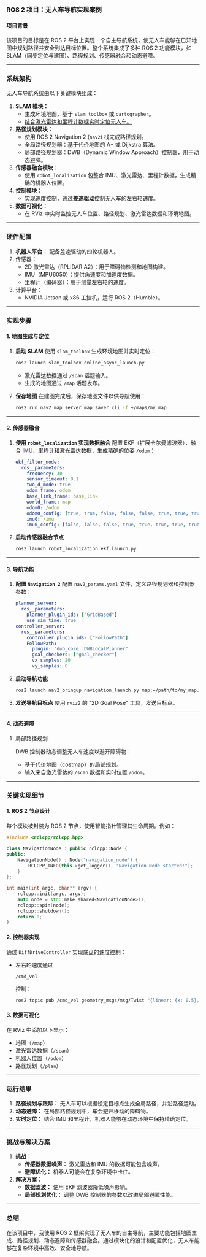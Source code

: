 ### **ROS 2 项目：无人车导航实现案例**

#### **项目背景**

该项目的目标是在 ROS 2 平台上实现一个自主导航系统，使无人车能够在已知地图中规划路径并安全到达目标位置。整个系统集成了多种 ROS 2 功能模块，如 SLAM（同步定位与建图）、路径规划、传感器融合和动态避障。

------

### **系统架构**

无人车导航系统由以下关键模块组成：

1. **SLAM 模块：**
   - 生成环境地图，基于 `slam_toolbox` 或 `cartographer`。
   - <u>结合激光雷达和里程计数据实时定位无人车。</u>
2. **路径规划模块：**
   - 使用 ROS 2 Navigation 2 (`nav2`) 栈完成路径规划。
   - 全局路径规划器：基于代价地图的 A* 或 Dijkstra 算法。
   - 局部路径规划器：DWB（Dynamic Window Approach）控制器，用于动态避障。
3. **传感器融合模块：**
   - 使用 `robot_localization` 包整合 IMU、激光雷达、里程计数据，生成精确的机器人位置。
4. **控制模块：**
   - 实现速度控制，通过**差速驱动**控制无人车的左右轮速度。
5. **数据可视化：**
   - 在 RViz 中实时监控无人车位置、路径规划、激光雷达数据和环境地图。

------

### **硬件配置**

1. **机器人平台：** 配备差速驱动的四轮机器人。
2. 传感器：
   - 2D 激光雷达（RPLIDAR A2）：用于障碍物检测和地图构建。
   - IMU（MPU6050）：提供角速度和加速度数据。
   - 里程计（编码器）：用于测量左右轮的速度。
3. 计算平台：
   - NVIDIA Jetson 或 x86 工控机，运行 ROS 2（Humble）。

------

### **实现步骤**

#### **1. 地图生成与定位**

1. **启动 SLAM** 使用 `slam_toolbox` 生成环境地图并实时定位：

   ```bash
   ros2 launch slam_toolbox online_async_launch.py
   ```

   - 激光雷达数据通过 `/scan` 话题输入。
   - 生成的地图通过 `/map` 话题发布。

2. **保存地图** 在建图完成后，保存地图文件以供导航使用：

   ```bash
   ros2 run nav2_map_server map_saver_cli -f ~/maps/my_map
   ```

------

#### **2. 传感器融合**

1. **使用 `robot_localization` 实现数据融合** 配置 EKF（扩展卡尔曼滤波器），融合 IMU、里程计和激光雷达数据，生成精确的位姿 `/odom`：

   ```yaml
   ekf_filter_node:
     ros__parameters:
       frequency: 30
       sensor_timeout: 0.1
       two_d_mode: true
       odom_frame: odom
       base_link_frame: base_link
       world_frame: map
       odom0: /odom
       odom0_config: [true, true, false, false, false, true, true, true, false, false, false, false, false, false, false]
       imu0: /imu
       imu0_config: [false, false, false, true, true, true, true, true, true, false, false, false, false, false, false]
   ```

2. **启动传感器融合节点**

   ```bash
   ros2 launch robot_localization ekf.launch.py
   ```

------

#### **3. 导航功能**

1. **配置 `Navigation 2`** 配置 `nav2_params.yaml` 文件，定义路径规划器和控制器参数：

   ```yaml
   planner_server:
     ros__parameters:
       planner_plugin_ids: ["GridBased"]
       use_sim_time: true
   controller_server:
     ros__parameters:
       controller_plugin_ids: ["FollowPath"]
       FollowPath:
         plugin: "dwb_core::DWBLocalPlanner"
         goal_checkers: ["goal_checker"]
         vx_samples: 20
         vy_samples: 0
   ```

2. **启动导航功能**

   ```bash
   ros2 launch nav2_bringup navigation_launch.py map:=/path/to/my_map.yaml
   ```

3. **发送导航目标点** 使用 `rviz2` 的 "2D Goal Pose" 工具，发送目标点。

------

#### **4. 动态避障**

1. 局部路径规划

   DWB 控制器动态调整无人车速度以避开障碍物：

   - 基于代价地图（costmap）的局部规划。
   - 输入来自激光雷达的 `/scan` 数据和实时位置 `/odom`。

------

### **关键实现细节**

#### **1. ROS 2 节点设计**

每个模块被封装为 ROS 2 节点，使用智能指针管理其生命周期。例如：

```cpp
#include <rclcpp/rclcpp.hpp>

class NavigationNode : public rclcpp::Node {
public:
    NavigationNode() : Node("navigation_node") {
        RCLCPP_INFO(this->get_logger(), "Navigation Node started!");
    }
};

int main(int argc, char** argv) {
    rclcpp::init(argc, argv);
    auto node = std::make_shared<NavigationNode>();
    rclcpp::spin(node);
    rclcpp::shutdown();
    return 0;
}
```

#### **2. 控制器实现**

通过 `DiffDriveController` 实现底盘的速度控制：

- 左右轮速度通过 

  ```
  /cmd_vel
  ```

   控制：

  ```bash
  ros2 topic pub /cmd_vel geometry_msgs/msg/Twist "{linear: {x: 0.5}, angular: {z: 0.2}}"
  ```

#### **3. 数据可视化**

在 RViz 中添加以下显示：

- 地图（`/map`）
- 激光雷达数据（`/scan`）
- 机器人位置（`/odom`）
- 路径规划（`/plan`）

------

### **运行结果**

1. **路径规划与跟踪：** 无人车可以根据设定目标点生成全局路径，并沿路径运动。
2. **动态避障：** 在局部路径规划中，车会避开移动的障碍物。
3. **实时定位：** 结合 IMU 和里程计，机器人能够在动态环境中保持精确定位。

------

### **挑战与解决方案**

1. **挑战：**
   - **传感器数据噪声：** 激光雷达和 IMU 的数据可能包含噪声。
   - **避障优化：** 机器人可能会在复杂环境中卡住。
2. **解决方案：**
   - **数据滤波：** 使用 EKF 滤波器降低噪声影响。
   - **局部规划优化：** 调整 DWB 控制器的参数以改进局部避障性能。

------

### **总结**

在该项目中，我使用 ROS 2 框架实现了无人车的自主导航，主要功能包括地图生成、路径规划、动态避障和传感器融合。通过模块化的设计和配置优化，无人车能够在复杂环境中高效、安全地导航。
